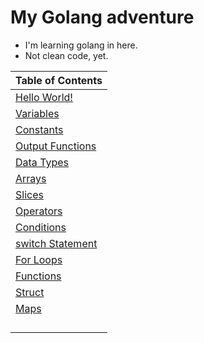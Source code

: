 # My Golang adventure #
  * I'm learning golang in here. 
  * Not clean code, yet.
 
|Table of Contents|
|---|
|[Hello World!](https://github.com/gokhangokcen1/3-2-1-GO/blob/main/day-1/1-1-hello-world.go)|
|[Variables](https://github.com/gokhangokcen1/3-2-1-GO/blob/main/day-1/1-2-variables.go)|
|[Constants](https://github.com/gokhangokcen1/3-2-1-GO/blob/main/day-2/2-1-constants.go)|
|[Output Functions](https://github.com/gokhangokcen1/3-2-1-GO/blob/main/day-2/2-2-output-functions.go)|
|[Data Types](https://github.com/gokhangokcen1/3-2-1-GO/blob/main/day-2/2-3-data-types.go)|
|[Arrays]()|
|[Slices]()|
|[Operators]()|
|[Conditions]()|
|[switch Statement]()|
|[For Loops]()|
|[Functions]()|
|[Struct]()|
|[Maps]()|
|[]()|
|[]()|
|[]()|
|[]()|
